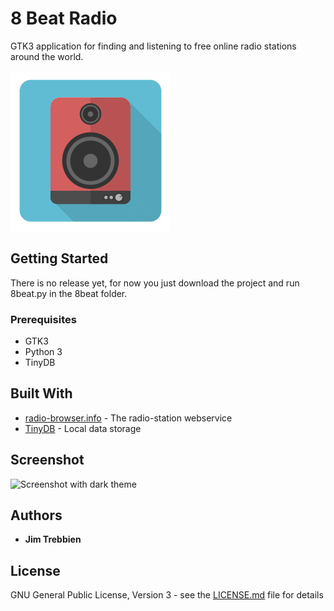 # 8 Beat Radio

GTK3 application for finding and listening to free online radio stations around the world.

![8 Beat Radio icon](https://raw.githubusercontent.com/JimTrebbien/8beat/master/ui/icon_256_2.png)

## Getting Started

There is no release yet, for now you just download the project and run 8beat.py in the 8beat folder.

### Prerequisites
* GTK3
* Python 3
* TinyDB


## Built With

* [radio-browser.info](http://www.radio-browser.info) - The radio-station webservice
* [TinyDB](http://tinydb.readthedocs.io/en/latest/) - Local data storage

## Screenshot

![Screenshot with dark theme](https://s20.postimg.org/xevod7ye5/screenshot.png)

## Authors

* **Jim Trebbien**

## License

GNU General Public License, Version 3 - see the [LICENSE.md](LICENSE.md) file for details





